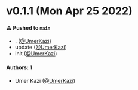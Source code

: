 # v0.1.1 (Mon Apr 25 2022)

#### ⚠️ Pushed to `main`

- . ([@UmerKazi](https://github.com/UmerKazi))
- update ([@UmerKazi](https://github.com/UmerKazi))
- init ([@UmerKazi](https://github.com/UmerKazi))

#### Authors: 1

- Umer Kazi ([@UmerKazi](https://github.com/UmerKazi))
